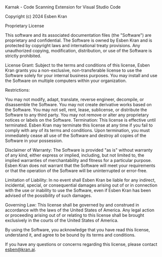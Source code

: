 Karnak - Code Scanning Extension for Visual Studio Code

Copyright (c) 2024 Esben Kran

Proprietary License

This software and its associated documentation files (the "Software") are proprietary and confidential. The Software is owned by Esben Kran and is protected by copyright laws and international treaty provisions. Any unauthorized copying, modification, distribution, or use of the Software is strictly prohibited.

License Grant: Subject to the terms and conditions of this license, Esben Kran grants you a non-exclusive, non-transferable license to use the Software solely for your internal business purposes. You may install and use the Software on multiple computers within your organization.

Restrictions:

You may not modify, adapt, translate, reverse engineer, decompile, or disassemble the Software.
You may not create derivative works based on the Software.
You may not sell, rent, lease, sublicense, or distribute the Software to any third party.
You may not remove or alter any proprietary notices or labels on the Software.
Termination: This license is effective until terminated. Esben Kran may terminate this license at any time if you fail to comply with any of its terms and conditions. Upon termination, you must immediately cease all use of the Software and destroy all copies of the Software in your possession.

Disclaimer of Warranty: The Software is provided "as is" without warranty of any kind, either express or implied, including, but not limited to, the implied warranties of merchantability and fitness for a particular purpose. Esben Kran does not warrant that the Software will meet your requirements or that the operation of the Software will be uninterrupted or error-free.

Limitation of Liability: In no event shall Esben Kran be liable for any indirect, incidental, special, or consequential damages arising out of or in connection with the use or inability to use the Software, even if Esben Kran has been advised of the possibility of such damages.

Governing Law: This license shall be governed by and construed in accordance with the laws of the United States of America. Any legal action or proceeding arising out of or relating to this license shall be brought exclusively in the courts of the United States of America.

By using the Software, you acknowledge that you have read this license, understand it, and agree to be bound by its terms and conditions.

If you have any questions or concerns regarding this license, please contact esben@kran.ai.
